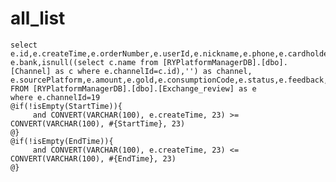 all_list
===
    select e.id,e.createTime,e.orderNumber,e.userId,e.nickname,e.phone,e.cardholder,e.bankNumber,
    e.bank,isnull((select c.name from [RYPlatformManagerDB].[dbo].[Channel] as c where e.channelId=c.id),'') as channel,
    e.sourcePlatform,e.amount,e.gold,e.consumptionCode,e.status,e.feedback,e.operator,e.msg
    FROM [RYPlatformManagerDB].[dbo].[Exchange_review] as e
    where e.channelId=19
    @if(!isEmpty(StartTime)){
         and CONVERT(VARCHAR(100), e.createTime, 23) >= CONVERT(VARCHAR(100), #{StartTime}, 23)
    @}
    @if(!isEmpty(EndTime)){
         and CONVERT(VARCHAR(100), e.createTime, 23) <= CONVERT(VARCHAR(100), #{EndTime}, 23)
    @}